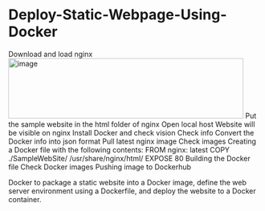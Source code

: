 # Deploy-Static-Webpage-Using-Docker
Download and load nginx
</n>
<img width="468" height="120" alt="image" src="https://github.com/user-attachments/assets/e89d825e-6403-4456-8558-d18e55b15a00" />
Put the sample website in the html folder of nginx
Open local host
Website will be visible on nginx
Install Docker and check vision 
Check info
Convert the Docker info into json format 
Pull latest nginx image 
Check images 
Creating a Docker file with the following contents: FROM nginx: latest 
COPY ./SampleWebSite/ /usr/share/nginx/html/ EXPOSE 80 Building the Docker file 
Check Docker images 
Pushing image to Dockerhub


Docker to package a static website into a Docker image, define the web server environment using a Dockerfile, and deploy the website to a Docker container.

